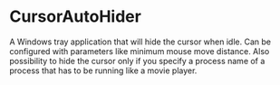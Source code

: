 # CursorAutoHider
A Windows tray application that will hide the cursor when idle. Can be configured with parameters like minimum mouse move distance. Also possibility to hide the cursor only if you specify a process name of a process that has to be running like a movie player.
